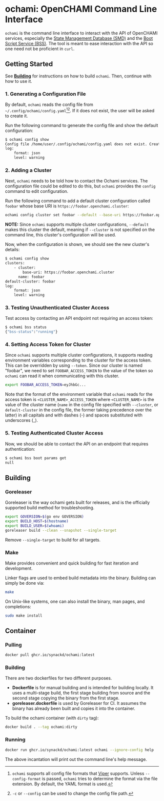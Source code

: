 # ochami: OpenCHAMI Command Line Interface

<!-- Text width is 80, only use spaces and use 4 spaces instead of tabs -->
<!-- vim: set et sta tw=80 ts=4 sw=4 sts=0: -->

`ochami` is the command line interface to interact with the API of OpenCHAMI
services, especially the [State Management Database
(SMD)](https://github.com/OpenCHAMI/smd) and the [Boot Script Service
(BSS)](https://github.com/OpenCHAMI/bss). The tool is meant to ease interaction
with the API so one need not be proficient in `curl`.

## Getting Started

See [**Building**](#building) for instructions on how to build `ochami`. Then,
continue with how to use it.

### 1. Generating a Configuration File

By default, `ochami` reads the config file from
`~/.config/ochami/config.yaml`[^config-format][^config-file]. If it does not
exist, the user will be asked to create it.

[^config-format]: `ochami` supports all config file formats that
    [Viper](https://github.com/spf13/viper) supports. Unless `--config-format`
    is passed, `ochami` tries to determine the format via the file extension. By
    default, the YAML format is used.
[^config-file]: `-c` or `--config` can be used to change the config file path.

Run the following command to generate the config file and show the default
configuration:

```bash
$ ochami config show
Config file /home/user/.config/ochami/config.yaml does not exist. Create it? [yN]: y
log:
    format: json
    level: warning

```

### 2. Adding a Cluster

Next, `ochami` needs to be told how to contact the Ochami services. The
configuration file could be edited to do this, but `ochami` provides the
`config` command to edit configuration.

Run the following command to add a default cluster configuration called `foobar`
whose base URI is `https://foobar.openchami.cluster`:

```bash
ochami config cluster set foobar --default --base-uri https://foobar.openchami.cluster
```

**NOTE:** Since `ochami` supports multiple cluster configurations, `--default`
makes this cluster the default, meaning if `--cluster` is not specified on the
command line, this cluster's configuration will be used.

Now, when the configuration is shown, we should see the new cluster's details:

```bash
$ ochami config show
clusters:
    - cluster:
        base-uri: https://foobar.openchami.cluster
      name: foobar
default-cluster: foobar
log:
    format: json
    level: warning

```

### 3. Testing Unauthenticated Cluster Access

Test access by contacting an API endpoint not requiring an access token:

```bash
$ ochami bss status
{"bss-status":"running"}

```

### 4. Setting Access Token for Cluster

Since `ochami` supports multiple cluster configurations, it supports reading
environment variables corresponding to the cluster for the access token. This
can be overridden by using `--token`. Since our cluster is named "foobar", we
need to set `FOOBAR_ACCESS_TOKEN` to the value of the token so `ochami` can read
it when communicating with this cluster.

```bash
export FOOBAR_ACCESS_TOKEN=eyJhbGc...
```

Note that the format of the environment variable that `ochami` reads for the
access token is `<CLUSTER_NAME>_ACCESS_TOKEN` where `<CLUSTER_NAME>` is the
value of the cluster name (`name` in the config file specified with `--cluster`,
or `default-cluster` in the config file, the former taking precedence over the
latter) in all capitals and with dashes (-) and spaces substituted with
underscores (_).

### 5. Testing Authenticated Cluster Access

Now, we should be able to contact the API on an endpoint that requires
authentication:

```bash
$ ochami bss boot params get
null

```

## Building

### Goreleaser

Goreleaser is the way ochami gets built for releases, and is the officially
supported build method for troubleshooting.

```bash
export GOVERSION=$(go env GOVERSION)
export BUILD_HOST=$(hostname)
export BUILD_USER=$(whoami)
goreleaser build --clean --snapshot --single-target
```

Remove `--single-target` to build for all targets.

### Make

Make provides convenient and quick building for fast iteration and development.

Linker flags are used to embed build metadata into the binary. Building can
simply be done via:

```bash
make
```

On Unix-like systems, one can also install the binary, man pages, and
completions:

```bash
sudo make install
```

## Container

### Pulling

```bash
docker pull ghcr.io/synackd/ochami:latest
```

### Building

There are two dockerfiles for two different purposes.

- **Dockerfile** is for manual building and is intended for building locally. It
  uses a multi-stage build, the first stage building from source and the second
  stage copying the binary from the first stage.
- **goreleaser.dockerfile** is used by Goreleaser for CI. It assumes the binary
  has already been built and copies it into the container.

To build the ochami container (with `dirty` tag):

```bash
docker build . --tag ochami:dirty
```

### Running

```bash
docker run ghcr.io/synackd/ochami:latest ochami --ignore-config help
```
The above incantation will print out the command line's help message.
